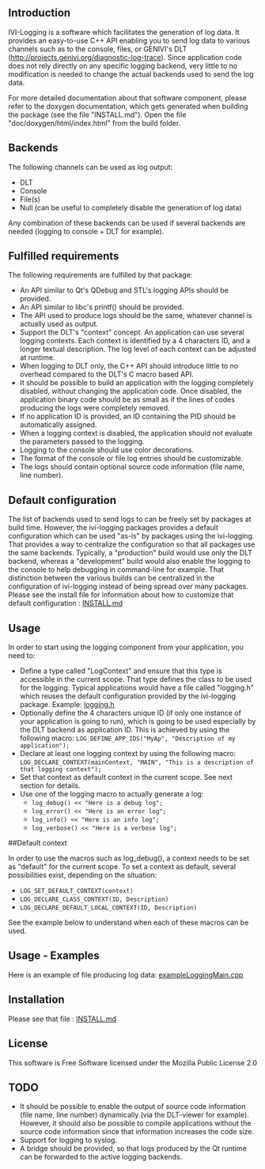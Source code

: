 
Introduction
------------

IVI-Logging is a software which facilitates the generation of log data. It provides an easy-to-use C++ API enabling you to send log data to various channels such as to the console, files, or GENIVI's DLT (http://projects.genivi.org/diagnostic-log-trace).
Since application code does not rely directly on any specific logging backend, very little to no modification is needed to change the actual backends used to send the log data.

For more detailed documentation about that software component, please refer to the doxygen documentation, which gets generated when
building the package (see the file "INSTALL.md"). Open the file "doc/doxygen/html/index.html" from the build folder.


Backends
--------

The following channels can be used as log output:
* DLT
* Console
* File(s)
* Null (can be useful to completely disable the generation of log data)

Any combination of these backends can be used if several backends are needed (logging to console + DLT for example). 

Fulfilled requirements
----------------------

The following requirements are fulfilled by that package:
* An API similar to Qt's QDebug and STL's logging APIs should be provided.
* An API similar to libc's printf() should be provided.
* The API used to produce logs should be the same, whatever channel is actually used as output.
* Support the DLT's "context" concept. An application can use several logging contexts. Each context is identified by a 4 characters ID, and a longer textual description. The log level of each context can be adjusted at runtime.
* When logging to DLT only, the C++ API should introduce little to no overhead compared to the DLT's C macro based API.
* It should be possible to build an application with the logging completely disabled, without changing the application code. Once disabled, the application binary code should be as small as if the lines of codes producing the logs were completely removed.
* If no application ID is provided, an ID containing the PID should be automatically assigned.
* When a logging context is disabled, the application should not evaluate the parameters passed to the logging.
* Logging to the console should use color decorations.
* The format of the console or file log entries should be customizable.
* The logs should contain optional source code information (file name, line number).

Default configuration
---------------------

The list of backends used to send logs to can be freely set by packages at build time. However, the ivi-logging packages provides a default configuration which can be used "as-is" by packages using the ivi-logging. That provides a way to centralize the configuration so that all packages use the same backends.
Typically, a "production" build would use only the DLT backend, whereas a "development" build would also enable the logging to the console to help debugging in command-line for example. That distinction between the various builds can be centralized in the configuration of ivi-logging instead of being spread over many packages.
Please see the install file for information about how to customize that default configuration : [INSTALL.md](./INSTALL.md)

Usage
-----

In order to start using the logging component from your application, you need to:
* Define a type called "LogContext" and ensure that this type is accessible in the current scope. That type defines the class to be used for the logging. Typical applications would have a file called "logging.h" which reuses the default configuration provided by the ivi-logging package. Example: [logging.h](./examples/logging.h)
* Optionally define the 4 characters unique ID (if only one instance of your application is going to run), which is going to be used especially by the DLT backend as application ID. This is achieved by using the following macro:
```LOG_DEFINE_APP_IDS("MyAp", "Description of my application");```
* Declare at least one logging context by using the following macro:
```LOG_DECLARE_CONTEXT(mainContext, "MAIN", "This is a description of that logging context");```
* Set that context as default context in the current scope. See next section for details.
* Use one of the logging macro to actually generate a log:
  * ```log_debug() << "Here is a debug log";```
  * ```log_error() << "Here is an error log";```
  * ```log_info() << "Here is an info log";```
  * ```log_verbose() << "Here is a verbose log";```

##Default context

In order to use the macros such as log_debug(), a context needs to be set as "default" for the current scope. To set a context as default, several possibilities exist, depending on the situation:
* ```LOG_SET_DEFAULT_CONTEXT(context)```
* ```LOG_DECLARE_CLASS_CONTEXT(ID, Description)```
* ```LOG_DECLARE_DEFAULT_LOCAL_CONTEXT(ID, Description)```

See the example below to understand when each of these macros can be used.

Usage - Examples
----------------

Here is an example of file producing log data:
[exampleLoggingMain.cpp](./examples/exampleLoggingMain.cpp)


Installation
------------

Please see that file : [INSTALL.md](./INSTALL.md)

License
-------

This software is Free Software licensed under the Mozilla Public License 2.0


TODO
----

* It should be possible to enable the output of source code information (file name, line number) dynamically (via the DLT-viewer for example). However, it should also be possible to compile applications without the source code information since that information increases the code size.
* Support for logging to syslog.
* A bridge should be provided, so that logs produced by the Qt runtime can be forwarded to the active logging backends.
